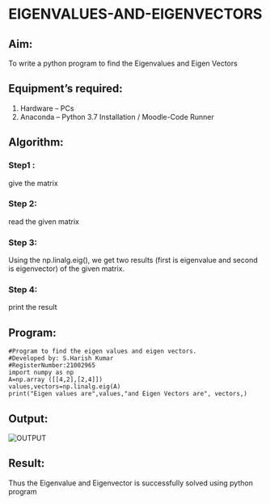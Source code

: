 # EIGENVALUES-AND-EIGENVECTORS
## Aim:
To write a python program to find the Eigenvalues and Eigen Vectors
## Equipment’s required:
1. 	Hardware – PCs
2. 	Anaconda – Python 3.7 Installation / Moodle-Code Runner
## Algorithm:
### Step1 : 
give the matrix
### Step 2: 
read the given matrix
### Step 3:
 Using the np.linalg.eig(),  we get two results (first is eigenvalue and second is eigenvector) of the given matrix.
### Step 4: 
print the result

## Program:
~~~
#Program to find the eigen values and eigen vectors.
#Developed by: S.Harish Kumar
#RegisterNumber:21002965
import numpy as np
A=np.array ([[4,2],[2,4]])
values,vectors=np.linalg.eig(A)
print("Eigen values are",values,"and Eigen Vectors are", vectors,)
~~~

## Output:
![OUTPUT]()


## Result:
Thus the Eigenvalue and Eigenvector is successfully solved using python program
